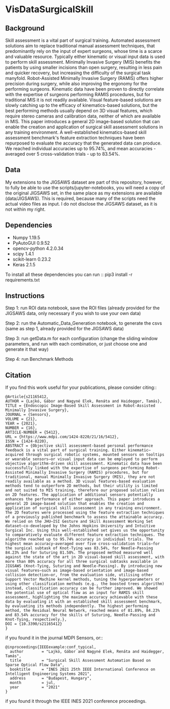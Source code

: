 # VisDataSurgicalSkill

## Background
Skill assessment is a vital part of surgical training. Automated assessment solutions aim to replace traditional manual assessment techniques, that predominantly rely on the input of expert surgeons, whose time is a scarce and valuable resource. Typically either kinematic or visual input data is used to perform skill assessment. Minimally Invasive Surgery (MIS) benefits the patients by using smaller incisions than open surgery, resulting in less pain and quicker recovery, but increasing the difficulty of the surgical task manyfold. Robot-Assisted Minimally Invasive Surgery (RAMIS) offers higher precision during surgery, while also improving the ergonomy for the performing surgeons. Kinematic data have been proven to directly correlate with the expertise of surgeons performing RAMIS procedures, but for traditional MIS it is not readily available. Visual feature-based solutions are slowly catching up to the efficacy of kinematics-based solutions, but the best performing methods usually depend on 3D visual features, which require stereo cameras and calibration data, neither of which are available in MIS. This paper introduces a general 2D image-based solution that can enable the creation and application of surgical skill assessment solutions in any training environment. A well-established kinematics-based skill assessment benchmark's feature extraction techniques have been repurposed to evaluate the accuracy that the generated data can produce. We reached individual accuracies up to 95.74%, and mean accuracies - averaged over 5 cross-validation trials - up to 83.54%.

## Data
My extensions to the JIGSAWS dataset are part of this repository, however, to fully be able to use the scripts/jupyter-notebooks, you will need a copy of the original JIGSAWS set, in the same place as my extensions are available (data/JIGSAWS). This is required, because many of the scripts need the actual video files as input. I do not disclose the JIGSAWS dataset, as it is not within my right.

Dependencies
------------

* Numpy 1.19.5
* PyAutoGUI 0.9.52
* opencv-python 4.2.0.34
* scipy 1.4.1
* scikit-learn 0.23.2
* Keras  2.1.5

To install all these dependencies you can run
::
    pip3 install -r requirements.txt


## Instructions
Step 1: run ROI data notebook, save the ROI files (already provided for the JIGSAWS data, only necessary if you wish to use your own data)

Step 2: run the Automatic\_Data\_Generation notebook, to generate the csvs (same as step 1, already provided for the JIGSAWS data)

Step 3: run getData.m for each configuration (change the sliding window parameters, and run with each combination, or just choose one and generate it that way)

Step 4: run Benchmark Methods


Citation
----------

If you find this work useful for your publications, please consider citing::

    @Article{s21165412,
    AUTHOR = {Lajkó, Gábor and Nagyné Elek, Renáta and Haidegger, Tamás},
    TITLE = {Endoscopic Image-Based Skill Assessment in Robot-Assisted Minimally Invasive Surgery},
    JOURNAL = {Sensors},
    VOLUME = {21},
    YEAR = {2021},
    NUMBER = {16},
    ARTICLE-NUMBER = {5412},
    URL = {https://www.mdpi.com/1424-8220/21/16/5412},
    ISSN = {1424-8220},
    ABSTRACT = {Objective skill assessment-based personal performance feedback is a vital part of surgical training. Either kinematic—acquired through surgical robotic systems, mounted sensors on tooltips or wearable sensors—or visual input data can be employed to perform objective algorithm-driven skill assessment. Kinematic data have been successfully linked with the expertise of surgeons performing Robot-Assisted Minimally Invasive Surgery (RAMIS) procedures, but for traditional, manual Minimally Invasive Surgery (MIS), they are not readily available as a method. 3D visual features-based evaluation methods tend to outperform 2D methods, but their utility is limited and not suited to MIS training, therefore our proposed solution relies on 2D features. The application of additional sensors potentially enhances the performance of either approach. This paper introduces a general 2D image-based solution that enables the creation and application of surgical skill assessment in any training environment. The 2D features were processed using the feature extraction techniques of a previously published benchmark to assess the attainable accuracy. We relied on the JHU–ISI Gesture and Skill Assessment Working Set dataset—co-developed by the Johns Hopkins University and Intuitive Surgical Inc. Using this well-established set gives us the opportunity to comparatively evaluate different feature extraction techniques. The algorithm reached up to 95.74% accuracy in individual trials. The highest mean accuracy—averaged over five cross-validation trials—for the surgical subtask of Knot-Tying was 83.54%, for Needle-Passing 84.23% and for Suturing 81.58%. The proposed method measured well against the state of the art in 2D visual-based skill assessment, with more than 80% accuracy for all three surgical subtasks available in JIGSAWS (Knot-Tying, Suturing and Needle-Passing). By introducing new visual features—such as image-based orientation and image-based collision detection—or, from the evaluation side, utilising other Support Vector Machine kernel methods, tuning the hyperparameters or using other classification methods (e.g., the boosted trees algorithm) instead, classification accuracy can be further improved. We showed the potential use of optical flow as an input for RAMIS skill assessment, highlighting the maximum accuracy achievable with these data by evaluating it with an established skill assessment benchmark, by evaluating its methods independently. The highest performing method, the Residual Neural Network, reached means of 81.89%, 84.23% and 83.54% accuracy for the skills of Suturing, Needle-Passing and Knot-Tying, respectively.},
    DOI = {10.3390/s21165412}
    }

if you found it in the journal MDPI Sensors, or::

    @inproceedings{IEEEexample:conf_typical,
      author        = "Lajkó, Gábor and Nagyné Elek, Renáta and Haidegger, Tamás",
      title         = "Surgical Skill Assessment Automation Based on Sparse Optical Flow Data",
      booktitle     = "INES 2021 25th IEEE International Conference on Intelligent Engineering Systems 2021",
      address       = "Budapest, Hungary",
      month         = jul,
      year          = "2021"
    }
if you found it through the IEEE INES 2021 conference proceedings.
